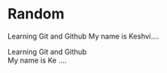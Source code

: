 # Random
Learning Git and Github
My name is Keshvi....







Learning Git and Github
<br>
My name is Ke ....
